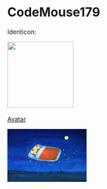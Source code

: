 # CodeMouse179

Identicon:

<img src="https://github.com/identicons/CodeMouse179.png" width="150" height="150"/>

[Avatar](https://www.hamgotte.com/)

<img src="https://github.com/CodeMouse179/CodeMouse179/blob/main/img/sleeping%20mouse.png" width="180" height="120">
